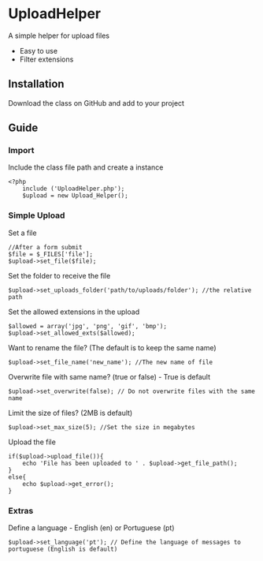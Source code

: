 UploadHelper
============

A simple helper for upload files

- Easy to use
- Filter extensions

Installation
------------

Download the class on GitHub and add to your project

Guide
------------

### Import

Include the class file path and create a instance

    <?php
        include ('UploadHelper.php');
        $upload = new Upload_Helper();

### Simple Upload

Set a file

    //After a form submit
    $file = $_FILES['file'];
    $upload->set_file($file);

Set the folder to receive the file

    $upload->set_uploads_folder('path/to/uploads/folder'); //the relative path

Set the allowed extensions in the upload

    $allowed = array('jpg', 'png', 'gif', 'bmp');
    $upload->set_allowed_exts($allowed);

Want to rename the file? (The default is to keep the same name)

    $upload->set_file_name('new_name'); //The new name of file

Overwrite file with same name? (true or false) - True is default

    $upload->set_overwrite(false); // Do not overwrite files with the same name

Limit the size of files? (2MB is default)

    $upload->set_max_size(5); //Set the size in megabytes

Upload the file

    if($upload->upload_file()){
        echo 'File has been uploaded to ' . $upload->get_file_path(); 
    }
    else{
        echo $upload->get_error();
    }

### Extras

Define a language - English (en) or Portuguese (pt)

    $upload->set_language('pt'); // Define the language of messages to portuguese (English is default)